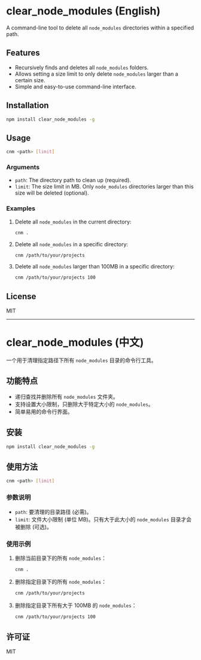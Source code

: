 # clear_node_modules (English)

A command-line tool to delete all `node_modules` directories within a specified path.

## Features

- Recursively finds and deletes all `node_modules` folders.
- Allows setting a size limit to only delete `node_modules` larger than a certain size.
- Simple and easy-to-use command-line interface.

## Installation

```bash
npm install clear_node_modules -g
```

## Usage

```bash
cnm <path> [limit]
```

### Arguments

- `path`: The directory path to clean up (required).
- `limit`: The size limit in MB. Only `node_modules` directories larger than this size will be deleted (optional).

### Examples

1.  Delete all `node_modules` in the current directory:

    ```bash
    cnm .
    ```

2.  Delete all `node_modules` in a specific directory:

    ```bash
    cnm /path/to/your/projects
    ```

3.  Delete all `node_modules` larger than 100MB in a specific directory:

    ```bash
    cnm /path/to/your/projects 100
    ```

## License

MIT

---

# clear_node_modules (中文)

一个用于清理指定路径下所有 `node_modules` 目录的命令行工具。

## 功能特点

- 递归查找并删除所有 `node_modules` 文件夹。
- 支持设置大小限制，只删除大于特定大小的 `node_modules`。
- 简单易用的命令行界面。

## 安装

```bash
npm install clear_node_modules -g
```

## 使用方法

```bash
cnm <path> [limit]
```

### 参数说明

- `path`: 要清理的目录路径 (必需)。
- `limit`: 文件大小限制 (单位 MB)。只有大于此大小的 `node_modules` 目录才会被删除 (可选)。

### 使用示例

1.  删除当前目录下的所有 `node_modules`：

    ```bash
    cnm .
    ```

2.  删除指定目录下的所有 `node_modules`：

    ```bash
    cnm /path/to/your/projects
    ```

3.  删除指定目录下所有大于 100MB 的 `node_modules`：

    ```bash
    cnm /path/to/your/projects 100
    ```

## 许可证

MIT
